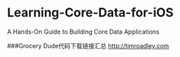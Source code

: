 # Learning-Core-Data-for-iOS
A Hands-On Guide to Building Core Data Applications


###Grocery Dude代码下载链接汇总
http://timroadley.com
